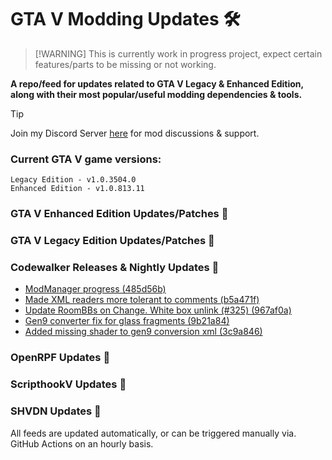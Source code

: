 # GTA V Modding Updates :hammer_and_wrench:

> [!WARNING] This is currently work in progress project, expect certain features/parts to be missing or not working.

**A repo/feed for updates related to GTA V Legacy & Enhanced Edition, along with their most popular/useful modding dependencies & tools.**

> [!TIP]
> Join my Discord Server [here](https://discord.gg/ywwvZ66QbX) for mod discussions & support.

### Current GTA V game versions:
    Legacy Edition - v1.0.3504.0
    Enhanced Edition - v1.0.813.11

### GTA V Enhanced Edition Updates/Patches :loudspeaker:

<!-- RSS-ENHANCED-START -->

<!-- RSS-ENHANCED-END -->

### GTA V Legacy Edition Updates/Patches :loudspeaker:

<!-- RSS-LEGACY-START -->

<!-- RSS-LEGACY-END -->

### Codewalker Releases & Nightly Updates :loudspeaker:

<!-- RSS-CODEWALKER-START -->
- [ModManager progress (485d56b)](https://github.com/dexyfex/CodeWalker/commit/485d56bec00262ed7fa472261cce7bbc6202b96e)
- [Made XML readers more tolerant to comments (b5a471f)](https://github.com/dexyfex/CodeWalker/commit/b5a471fee8d3956ea1158135c5504f0313ce8c02)
- [Update RoomBBs on Change. White box unlink (#325) (967af0a)](https://github.com/dexyfex/CodeWalker/commit/967af0a0c0792cd9fa998694b5c75f2080dafb3f)
- [Gen9 converter fix for glass fragments (9b21a84)](https://github.com/dexyfex/CodeWalker/commit/9b21a84f5684ea7336984a1b4441cc509a5624d8)
- [Added missing shader to gen9 conversion xml (3c9a846)](https://github.com/dexyfex/CodeWalker/commit/3c9a846a49071e5ba4feac306d21ef318d38a66c)
<!-- RSS-CODEWALKER-END -->

### OpenRPF Updates :loudspeaker:

<!-- RSS-OPENRPF-START -->

<!-- RSS-OPENRPF-END -->

### ScripthookV Updates :loudspeaker:

<!-- RSS-SCRIPTHOOKV-START -->

<!-- RSS-SCRIPTHOOKV-END -->

### SHVDN Updates :loudspeaker:

<!-- RSS-SHVDN-START -->

<!-- RSS-SHVDN-END -->

All feeds are updated automatically, or can be triggered manually via. GitHub Actions on an hourly basis.


